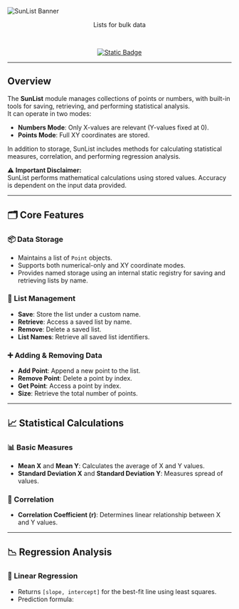 <!-- Banner -->
![SunList Banner](https://github.com/user-attachments/assets/b20e03a2-ab36-40fb-9312-340e087d671b)
<div align="center">Lists for bulk data</div>

<!-- Documentation -->
&nbsp;<div align="center">
  <a href="https://en.wikipedia.org/wiki/Point_(geometry)" target="_blank"><img alt="Static Badge" src="https://img.shields.io/badge/Point-SunCalc?style=for-the-badge&logo=wikipedia&logoColor=%23000000&color=%23ffffff"></a>
</div>

---

## Overview
The **SunList** module manages collections of points or numbers, with built-in tools for saving, retrieving, and performing statistical analysis.  
It can operate in two modes:
- **Numbers Mode**: Only X-values are relevant (Y-values fixed at 0).
- **Points Mode**: Full XY coordinates are stored.

In addition to storage, SunList includes methods for calculating statistical measures, correlation, and performing regression analysis.

⚠ **Important Disclaimer:**  
SunList performs mathematical calculations using stored values. Accuracy is dependent on the input data provided.

---

## 🗂 Core Features

### 📦 Data Storage
- Maintains a list of `Point` objects.
- Supports both numerical-only and XY coordinate modes.
- Provides named storage using an internal static registry for saving and retrieving lists by name.

### 💾 List Management
- **Save**: Store the list under a custom name.
- **Retrieve**: Access a saved list by name.
- **Remove**: Delete a saved list.
- **List Names**: Retrieve all saved list identifiers.

### ➕ Adding & Removing Data
- **Add Point**: Append a new point to the list.
- **Remove Point**: Delete a point by index.
- **Get Point**: Access a point by index.
- **Size**: Retrieve the total number of points.

---

## 📈 Statistical Calculations

### 📊 Basic Measures
- **Mean X** and **Mean Y**: Calculates the average of X and Y values.
- **Standard Deviation X** and **Standard Deviation Y**: Measures spread of values.

### 🔗 Correlation
- **Correlation Coefficient (r)**: Determines linear relationship between X and Y values.

---

## 📉 Regression Analysis

### 📏 Linear Regression
- Returns `[slope, intercept]` for the best-fit line using least squares.
- Prediction formula:  
